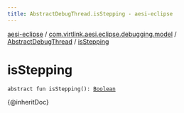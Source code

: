 ```yaml
---
title: AbstractDebugThread.isStepping - aesi-eclipse
---
```


[aesi-eclipse](../../index.html) / [com.virtlink.aesi.eclipse.debugging.model](../index.html) / [AbstractDebugThread](index.html) / [isStepping](.)

# isStepping

`abstract fun isStepping(): `[`Boolean`](https://kotlinlang.org/api/latest/jvm/stdlib/kotlin/-boolean/index.html)

{@inheritDoc}


